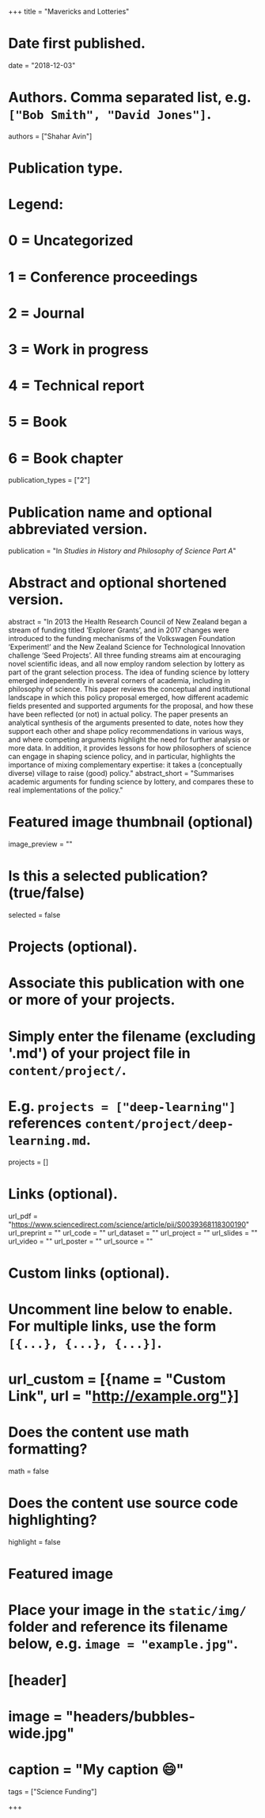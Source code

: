 +++
title = "Mavericks and Lotteries"

# Date first published.
date = "2018-12-03"

# Authors. Comma separated list, e.g. `["Bob Smith", "David Jones"]`.
authors = ["Shahar Avin"]

# Publication type.
# Legend:
# 0 = Uncategorized
# 1 = Conference proceedings
# 2 = Journal
# 3 = Work in progress
# 4 = Technical report
# 5 = Book
# 6 = Book chapter
publication_types = ["2"]

# Publication name and optional abbreviated version.
publication = "In *Studies in History and Philosophy of Science Part A*"

# Abstract and optional shortened version.
abstract = "In 2013 the Health Research Council of New Zealand began a stream of funding titled ‘Explorer Grants’, and in 2017 changes were introduced to the funding mechanisms of the Volkswagen Foundation ‘Experiment!’ and the New Zealand Science for Technological Innovation challenge ‘Seed Projects’. All three funding streams aim at encouraging novel scientific ideas, and all now employ random selection by lottery as part of the grant selection process. The idea of funding science by lottery emerged independently in several corners of academia, including in philosophy of science. This paper reviews the conceptual and institutional landscape in which this policy proposal emerged, how different academic fields presented and supported arguments for the proposal, and how these have been reflected (or not) in actual policy. The paper presents an analytical synthesis of the arguments presented to date, notes how they support each other and shape policy recommendations in various ways, and where competing arguments highlight the need for further analysis or more data. In addition, it provides lessons for how philosophers of science can engage in shaping science policy, and in particular, highlights the importance of mixing complementary expertise: it takes a (conceptually diverse) village to raise (good) policy."
abstract_short = "Summarises academic arguments for funding science by lottery, and compares these to real implementations of the policy."

# Featured image thumbnail (optional)
image_preview = ""

# Is this a selected publication? (true/false)
selected = false

# Projects (optional).
#   Associate this publication with one or more of your projects.
#   Simply enter the filename (excluding '.md') of your project file in `content/project/`.
#   E.g. `projects = ["deep-learning"]` references `content/project/deep-learning.md`.
projects = []

# Links (optional).
url_pdf = "https://www.sciencedirect.com/science/article/pii/S0039368118300190"
url_preprint = ""
url_code = ""
url_dataset = ""
url_project = ""
url_slides = ""
url_video = ""
url_poster = ""
url_source = ""

# Custom links (optional).
#   Uncomment line below to enable. For multiple links, use the form `[{...}, {...}, {...}]`.
# url_custom = [{name = "Custom Link", url = "http://example.org"}]

# Does the content use math formatting?
math = false

# Does the content use source code highlighting?
highlight = false

# Featured image
# Place your image in the `static/img/` folder and reference its filename below, e.g. `image = "example.jpg"`.
# [header]
# image = "headers/bubbles-wide.jpg"
# caption = "My caption 😄"

tags = ["Science Funding"]

+++

